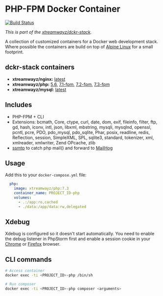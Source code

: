 # PHP-FPM Docker Container

[![Build Status](https://travis-ci.com/xtreamwayz/dckr-stack.svg?branch=master)](https://travis-ci.com/xtreamwayz/dckr-stack)

*This is part of the [xtreamwayz/dckr-stack](https://github.com/xtreamwayz/dckr-stack).*

A collection of customized containers for a Docker web development stack. Where possible the containers are build on top of [Alpine Linux](http://alpinelinux.org/) for a small footprint.

## dckr-stack containers

- **xtreamwayz/nginx:** [latest](https://github.com/xtreamwayz/dckr-stack/blob/master/nginx/Dockerfile)
- **xtreamwayz/php:** [5.6](https://github.com/xtreamwayz/dckr-stack/blob/master/php/5.6-fpm), [7.1-fpm](https://github.com/xtreamwayz/dckr-stack/blob/master/php/7.1-fpm), [7.2-fpm](https://github.com/xtreamwayz/dckr-stack/blob/master/php/7.2-fpm), [7.3-fpm](https://github.com/xtreamwayz/dckr-stack/blob/master/php/7.3-fpm)
- **xtreamwayz/mysql:** [latest](https://github.com/xtreamwayz/dckr-stack/blob/master/mysql/Dockerfile)

## Includes

- PHP-FPM + CLI
- Extensions: bcmath, Core, ctype, curl, date, dom, exif, fileinfo, filter, ftp, gd, hash, iconv, intl, json, libxml, mbstring, mysqli, mysqlnd, openssl, pcntl, pcre, PDO, pdo_mysql, pdo_sqlite, Phar, posix, readline, redis, Reflection, session, SimpleXML, SPL, sqlite3, standard, tokenizer, xml, xmlreader, xmlwriter, Zend OPcache, zlib
- [ssmtp](http://linux.die.net/man/8/ssmtp) to catch php mail() and forward to [MailHog](https://github.com/mailhog/MailHog)

## Usage

Add this to your `docker-compose.yml` file:

```yaml
  php:
    image: xtreamwayz/php:7.3
    container_name: PROJECT_ID-php
    volumes:
      - .:/app:ro,cached
      - ./data:/app/data:rw,delegated
```

## Xdebug

Xdebug is configured so it doesn't start automatically. You need to enable the debug listener in PhpStorm first and enable a session cookie in your [Chrome](https://chrome.google.com/webstore/detail/xdebug-helper/eadndfjplgieldjbigjakmdgkmoaaaoc) or [Firefox](https://chrome.google.com/extensions/detail/eadndfjplgieldjbigjakmdgkmoaaaoc) browser.

## CLI commands

```bash
# Access container
docker exec -ti <PROJECT_ID>-php /bin/sh

# Run composer
docker exec -ti <PROJECT_ID>-php composer <arguments>
```
